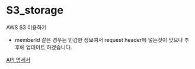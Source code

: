 # S3_storage
AWS S3 이용하기



* memberId 같은 경우는 민감한 정보여서 request header에 넣는것이 맞으나 추후에 업데이트 하겠습니다.


[API 명세서]((https://documenter.getpostman.com/view/31445434/2sA3QtcqQx))
